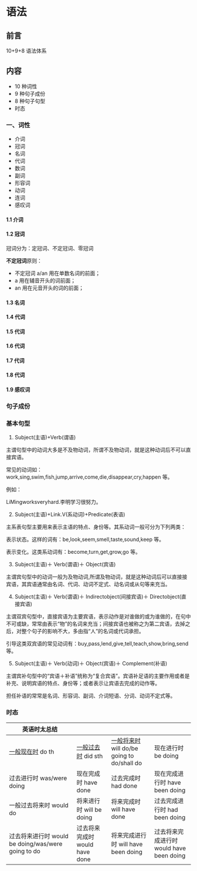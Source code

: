 # 语法

## 前言

10+9+8 语法体系

## 内容

- 10 种词性
- 9 种句子成份
- 8 种句子句型
- 时态

### 一、词性

- 介词
- 冠词
- 名词
- 代词
- 数词
- 副词
- 形容词
- 动词
- 连词
- 感叹词

#### 1.1 介词

#### 1.2 冠词

冠词分为：定冠词、不定冠词、零冠词

**不定冠词**原则：

- 不定冠词 a/an 用在单数名词的前面；
- a 用在辅音开头的词前面；
- an 用在元音开头的词的前面；

#### 1.3 名词

#### 1.4 代词

#### 1.5 代词

#### 1.6 代词

#### 1.7 代词

#### 1.8 代词

#### 1.9 感叹词

### 句子成份

### 基本句型

1. Subject(主语)+Verb(谓语)

主谓句型中的动词大多是不及物动词，所谓不及物动词，就是这种动词后不可以直接宾语。

常见的动词如：work,sing,swim,fish,jump,arrive,come,die,disappear,cry,happen 等。

例如：

LiMingworksveryhard.李明学习很努力。

2. Subject(主语)+Link.V(系动词)+Predicate(表语)

主系表句型主要用来表示主语的特点、身份等。其系动词一般可分为下列两类：

表示状态。这样的词有：be,look,seem,smell,taste,sound,keep 等。

表示变化。这类系动词有：become,turn,get,grow,go 等。

3. Subject(主语)＋ Verb(谓语)＋ Object(宾语)

主谓宾句型中的动词一般为及物动词,所谓及物动词，就是这种动词后可以直接接宾语，其宾语通常由名词、代词、动词不定式、动名词或从句等来充当。

4. Subject(主语)＋ Verb(谓语)＋ Indirectobject(间接宾语)＋ Directobject(直接宾语)

主谓双宾句型中，直接宾语为主要宾语，表示动作是对谁做的或为谁做的，在句中不可或缺，常常由表示“物”的名词来充当；间接宾语也被称之为第二宾语，去掉之后，对整个句子的影响不大，多由指“人”的名词或代词承担。

引导这类双宾语的常见动词有：buy,pass,lend,give,tell,teach,show,bring,send 等。

5. Subject(主语)＋ Verb(动词)＋ Object(宾语)＋ Complement(补语)

主谓宾补句型中的“宾语＋补语”统称为“复合宾语”。宾语补足语的主要作用或者是补充、说明宾语的特点、身份等；或者表示让宾语去完成的动作等。

担任补语的常常是名词、形容词、副词、介词短语、分词、动词不定式等。

### 时态

| 英语时太总结                                                          |                                                                       |                                                                                                  |                                          |
| --------------------------------------------------------------------- | --------------------------------------------------------------------- | ------------------------------------------------------------------------------------------------ | ---------------------------------------- |
| [一般现在时](https://www.hjenglish.com/shitai/yibanxianzaishi/) do th | [一般过去时](https://www.hjenglish.com/shitai/yibanguoqushi/) did sth | [一般将来时](https://www.hjenglish.com/shitai/yibanjianglaishi/) will do/be going to do/shall do | 现在进行时 be doing                      |
| 过去进行时 was/were doing                                             | 现在完成时 have done                                                  | 过去完成时 had done                                                                              | 现在完成进行时 have been doing           |
| 一般过去将来时 would do                                               | 将来进行时 will be doing                                              | 将来完成时 will have done                                                                        | 过去完成进行时 had been doing            |
| 过去将来进行时 would be doing/was/were going to do                    | 过去将来完成时 would have done                                        | 将来完成进行时 will have been doing                                                              | 过去将来完成进行时 would have been doing |
